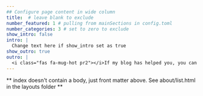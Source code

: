 ```yaml
---
## Configure page content in wide column
title:  # leave blank to exclude
number_featured: 1 # pulling from mainSections in config.toml
number_categories: 3 # set to zero to exclude
show_intro: false
intro: |
  Change text here if show_intro set as true
show_outro: true
outro: |
  <i class="fas fa-mug-hot pr2"></i>If my blog has helped you, you can [buy me a coffee](https://ko-fi.com/syndestad)!
---
```


** index doesn't contain a body, just front matter above.
See about/list.html in the layouts folder **
